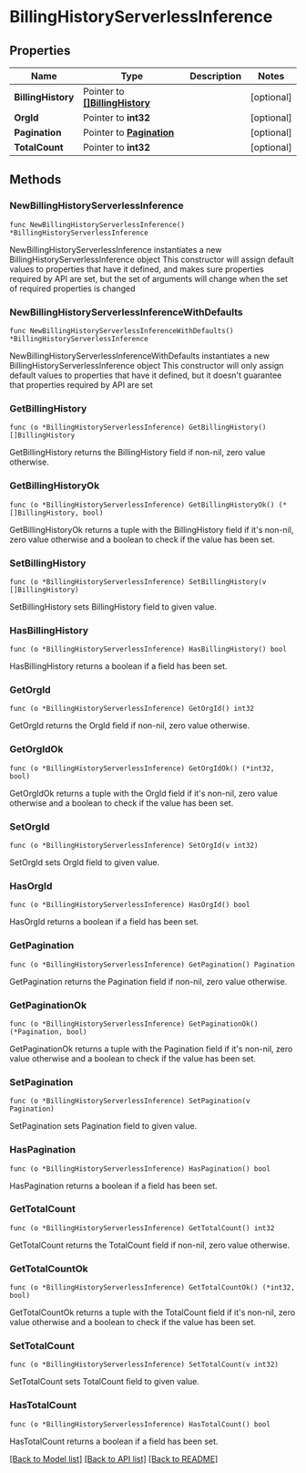 # BillingHistoryServerlessInference

## Properties

Name | Type | Description | Notes
------------ | ------------- | ------------- | -------------
**BillingHistory** | Pointer to [**[]BillingHistory**](BillingHistory.md) |  | [optional] 
**OrgId** | Pointer to **int32** |  | [optional] 
**Pagination** | Pointer to [**Pagination**](Pagination.md) |  | [optional] 
**TotalCount** | Pointer to **int32** |  | [optional] 

## Methods

### NewBillingHistoryServerlessInference

`func NewBillingHistoryServerlessInference() *BillingHistoryServerlessInference`

NewBillingHistoryServerlessInference instantiates a new BillingHistoryServerlessInference object
This constructor will assign default values to properties that have it defined,
and makes sure properties required by API are set, but the set of arguments
will change when the set of required properties is changed

### NewBillingHistoryServerlessInferenceWithDefaults

`func NewBillingHistoryServerlessInferenceWithDefaults() *BillingHistoryServerlessInference`

NewBillingHistoryServerlessInferenceWithDefaults instantiates a new BillingHistoryServerlessInference object
This constructor will only assign default values to properties that have it defined,
but it doesn't guarantee that properties required by API are set

### GetBillingHistory

`func (o *BillingHistoryServerlessInference) GetBillingHistory() []BillingHistory`

GetBillingHistory returns the BillingHistory field if non-nil, zero value otherwise.

### GetBillingHistoryOk

`func (o *BillingHistoryServerlessInference) GetBillingHistoryOk() (*[]BillingHistory, bool)`

GetBillingHistoryOk returns a tuple with the BillingHistory field if it's non-nil, zero value otherwise
and a boolean to check if the value has been set.

### SetBillingHistory

`func (o *BillingHistoryServerlessInference) SetBillingHistory(v []BillingHistory)`

SetBillingHistory sets BillingHistory field to given value.

### HasBillingHistory

`func (o *BillingHistoryServerlessInference) HasBillingHistory() bool`

HasBillingHistory returns a boolean if a field has been set.

### GetOrgId

`func (o *BillingHistoryServerlessInference) GetOrgId() int32`

GetOrgId returns the OrgId field if non-nil, zero value otherwise.

### GetOrgIdOk

`func (o *BillingHistoryServerlessInference) GetOrgIdOk() (*int32, bool)`

GetOrgIdOk returns a tuple with the OrgId field if it's non-nil, zero value otherwise
and a boolean to check if the value has been set.

### SetOrgId

`func (o *BillingHistoryServerlessInference) SetOrgId(v int32)`

SetOrgId sets OrgId field to given value.

### HasOrgId

`func (o *BillingHistoryServerlessInference) HasOrgId() bool`

HasOrgId returns a boolean if a field has been set.

### GetPagination

`func (o *BillingHistoryServerlessInference) GetPagination() Pagination`

GetPagination returns the Pagination field if non-nil, zero value otherwise.

### GetPaginationOk

`func (o *BillingHistoryServerlessInference) GetPaginationOk() (*Pagination, bool)`

GetPaginationOk returns a tuple with the Pagination field if it's non-nil, zero value otherwise
and a boolean to check if the value has been set.

### SetPagination

`func (o *BillingHistoryServerlessInference) SetPagination(v Pagination)`

SetPagination sets Pagination field to given value.

### HasPagination

`func (o *BillingHistoryServerlessInference) HasPagination() bool`

HasPagination returns a boolean if a field has been set.

### GetTotalCount

`func (o *BillingHistoryServerlessInference) GetTotalCount() int32`

GetTotalCount returns the TotalCount field if non-nil, zero value otherwise.

### GetTotalCountOk

`func (o *BillingHistoryServerlessInference) GetTotalCountOk() (*int32, bool)`

GetTotalCountOk returns a tuple with the TotalCount field if it's non-nil, zero value otherwise
and a boolean to check if the value has been set.

### SetTotalCount

`func (o *BillingHistoryServerlessInference) SetTotalCount(v int32)`

SetTotalCount sets TotalCount field to given value.

### HasTotalCount

`func (o *BillingHistoryServerlessInference) HasTotalCount() bool`

HasTotalCount returns a boolean if a field has been set.


[[Back to Model list]](../README.md#documentation-for-models) [[Back to API list]](../README.md#documentation-for-api-endpoints) [[Back to README]](../README.md)


